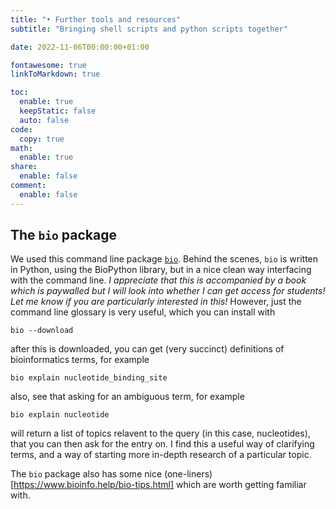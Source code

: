 ```yaml
---
title: "• Further tools and resources"
subtitle: "Bringing shell scripts and python scripts together"

date: 2022-11-06T00:00:00+01:00

fontawesome: true
linkToMarkdown: true

toc:
  enable: true
  keepStatic: false
  auto: false
code:
  copy: true
math:
  enable: true
share:
  enable: false
comment:
  enable: false
---
```


## The `bio` package
We used this command line package [`bio`](https://www.bioinfo.help/). Behind the scenes, `bio` is written in Python, using the BioPython library, but in a nice clean way interfacing with the command line. *I appreciate that this is accompanied by a book which is paywalled but I will look into whether I can get access for students! Let me know if you are particularly interested in this!* However, just the command line glossary is very useful, which you can install with
```shell
bio --download
```
after this is downloaded, you can get (very succinct) definitions of bioinformatics terms, for example
```shell
bio explain nucleotide_binding_site
```
also, see that asking for an ambiguous term, for example
```shell
bio explain nucleotide
```
will return a list of topics relavent to the query (in this case, nucleotides), that you can then ask for the entry on. I find this a useful way of clarifying terms, and a way of starting more in-depth research of a particular topic.

The `bio` package also has some nice (one-liners)[https://www.bioinfo.help/bio-tips.html] which are worth getting familiar with.
